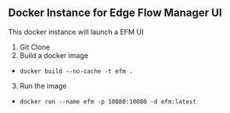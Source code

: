 
## Docker Instance for Edge Flow Manager UI

This docker instance will launch a EFM UI

1.  Git Clone
2.  Build a docker image
  * `docker build --no-cache -t efm .`
3.  Run the image
  * `docker run --name efm -p 10080:10080 -d efm:latest`
